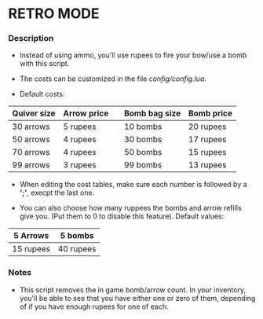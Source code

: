 # RETRO MODE

### Description

- Instead of using ammo, you'll use rupees to fire your bow/use a bomb with this script.

- The costs can be customized in the file *config/config.lua*.

- Default costs:

Quiver size|Arrow price||Bomb bag size|Bomb price
---------- | --------- | - | ----------- | ---------
30 arrows  |5 rupees   ||10 bombs     |20 rupees
50 arrows  |4 rupees   ||30 bombs     |17 rupees
70 arrows  |4 rupees   ||50 bombs     |15 rupees
99 arrows  |3 rupees   ||99 bombs     |13 rupees

- When editing the cost tables, make sure each number is followed by a **';'**, execpt the last one.

- You can also choose how many ruppees the bombs and arrow refills give you. (Put them to 0 to disable this feature).
Default values:

5 Arrows | 5 bombs
------- | ------
15 rupees | 40 rupees

### Notes

- This script removes the in game bomb/arrow count. In your inventory, you'll be able to see that you have either one or zero of them, depending of if you have enough rupees for one of each. 
